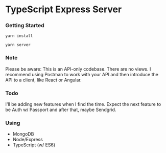 # TypeScript Express Server

### Getting Started

`yarn install`

`yarn server`

### Note

Please be aware: This is an API-only codebase. There are no views. I recommend using Postman to work with your API and then introduce the API to a client, like React or Angular.

### Todo

I'll be adding new features when I find the time. Expect the next feature to be Auth w/ Passport and after that, maybe Sendgrid.

### Using

- MongoDB
- Node/Express
- TypeScript (w/ ES6)